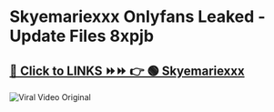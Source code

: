 
 # Skyemariexxx Onlyfans Leaked - Update Files 8xpjb

## <h2><a href="https://clipsfans.com/Skyemariexxx&ref=git">🔗 Click to LINKS ⏩⏩ 👉 🟢 Skyemariexxx </a></h2>

<a href="https://clipsfans.com/Skyemariexxx&ref=git" rel="nofollow" data-target="animated-image.originalLink"><img src="https://i.ibb.co.com/xMMVF88/686577567.gif" alt="Viral Video Original" style="max-width: 100%; display: inline-block;" data-target="animated-image.originalImage"></a>

